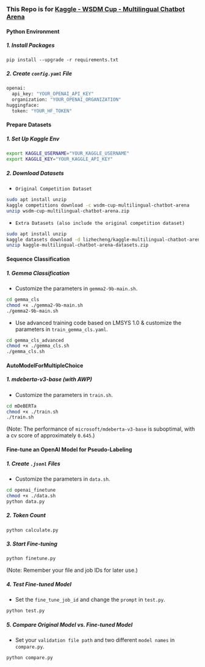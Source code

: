 ### This Repo is for [Kaggle - WSDM Cup - Multilingual Chatbot Arena](https://www.kaggle.com/competitions/wsdm-cup-multilingual-chatbot-arena)

#### Python Environment

##### 1. Install Packages

```b
pip install --upgrade -r requirements.txt
```

##### 2. Create ``config.yaml`` File

```bash
openai:
  api_key: "YOUR_OPENAI_API_KEY"
  organization: "YOUR_OPENAI_ORGANIZATION"
huggingface:
  token: "YOUR_HF_TOKEN"
```

#### Prepare Datasets

##### 1. Set Up Kaggle Env

```bash
export KAGGLE_USERNAME="YOUR_KAGGLE_USERNAME"
export KAGGLE_KEY="YOUR_KAGGLE_API_KEY"
```

##### 2. Download Datasets

- ``Original Competition Dataset``

```bash
sudo apt install unzip
kaggle competitions download -c wsdm-cup-multilingual-chatbot-arena
unzip wsdm-cup-multilingual-chatbot-arena.zip
```

- ``Extra Datasets (also include the original competition dataset)``

```bash
sudo apt install unzip
kaggle datasets download -d lizhecheng/kaggle-multilingual-chatbot-arena-datasets
unzip kaggle-multilingual-chatbot-arena-datasets.zip
```

#### Sequence Classification

##### 1. Gemma Classification

- Customize the parameters in ``gemma2-9b-main.sh``.

```bash
cd gemma_cls
chmod +x ./gemma2-9b-main.sh
./gemma2-9b-main.sh
```

- Use advanced training code based on LMSYS 1.0 & customize the parameters in ``train_gemma_cls.yaml``.

```bash
cd gemma_cls_advanced
chmod +x ./gemma_cls.sh
./gemma_cls.sh
```

#### AutoModelForMultipleChoice

##### 1. mdeberta-v3-base (with AWP)

- Customize the parameters in ``train.sh``.

```bash
cd mDeBERTa
chmod +x ./train.sh
./train.sh
```

(Note: The performance of ``microsoft/mdeberta-v3-base`` is suboptimal, with a cv score of approximately ``0.645``.)

#### Fine-tune an OpenAI Model for Pseudo-Labeling

##### 1. Create ``.jsonl`` Files

- Customize the parameters in ``data.sh``.

```bash
cd openai_finetune
chmod +x ./data.sh
python data.py
```

##### 2. Token Count

```bash
python calculate.py
```

##### 3. Start Fine-tuning

```bash
python finetune.py
```

(Note: Remember your file and job IDs for later use.)

##### 4. Test Fine-tuned Model

- Set the ``fine_tune_job_id``  and change the ``prompt`` in ``test.py``.

```bash
python test.py
```

##### 5. Compare Original Model vs. Fine-tuned Model

- Set your ``validation file path`` and two different ``model names`` in ``compare.py``.

```bash
python compare.py
```

